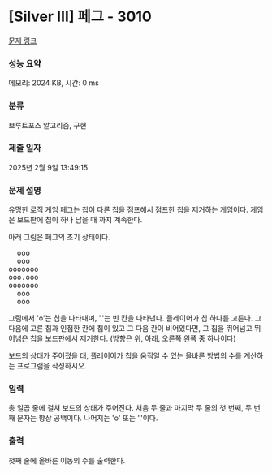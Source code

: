 # [Silver III] 페그 - 3010 

[문제 링크](https://www.acmicpc.net/problem/3010) 

### 성능 요약

메모리: 2024 KB, 시간: 0 ms

### 분류

브루트포스 알고리즘, 구현

### 제출 일자

2025년 2월 9일 13:49:15

### 문제 설명

<p>유명한 로직 게임 페그는 칩이 다른 칩을 점프해서 점프한 칩을 제거하는 게임이다. 게임은 보드판에 칩이 하나 남을 때 까지 계속한다.</p>

<p>아래 그림은 페그의 초기 상태이다.</p>

<pre>  ooo
  ooo
ooooooo
ooo.ooo
ooooooo
  ooo
  ooo</pre>

<p>그림에서 'o'는 칩을 나타내며, '.'는 빈 칸을 나타낸다. 플레이어가 칩 하나를 고른다. 그 다음에 고른 칩과 인접한 칸에 칩이 있고 그 다음 칸이 비어있다면, 그 칩을 뛰어넘고 뛰어넘은 칩을 보드판에서 제거한다. (방향은 위, 아래, 오른쪽 왼쪽 중 하나이다) </p>

<p>보드의 상태가 주어졌을 대, 플레이어가 칩을 움직일 수 있는 올바른 방법의 수를 계산하는 프로그램을 작성하시오.</p>

### 입력 

 <p>총 일곱 줄에 걸쳐 보드의 상태가 주어진다. 처음 두 줄과 마지막 두 줄의 첫 번째, 두 번째 문자는 항상 공백이다. 나머지는 'o' 또는 '.'이다.</p>

### 출력 

 <p>첫째 줄에 올바른 이동의 수를 출력한다.</p>

